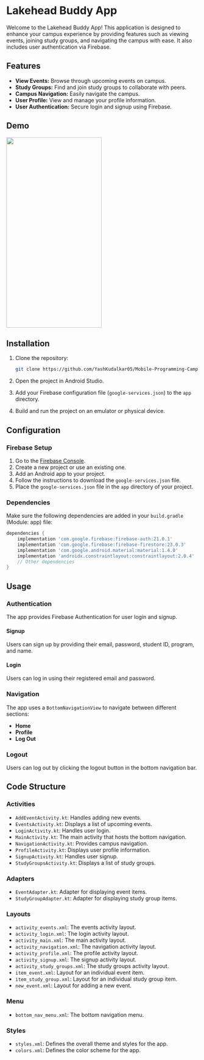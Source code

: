 

# Lakehead Buddy App

Welcome to the Lakehead Buddy App! This application is designed to enhance your campus experience by providing features such as viewing events, joining study groups, and navigating the campus with ease. It also includes user authentication via Firebase.

## Features

- **View Events:** Browse through upcoming events on campus.
- **Study Groups:** Find and join study groups to collaborate with peers.
- **Campus Navigation:** Easily navigate the campus.
- **User Profile:** View and manage your profile information.
- **User Authentication:** Secure login and signup using Firebase.

## Demo

<img src="https://github.com/user-attachments/assets/4ac54ec0-5e6a-4e9e-ad3e-bfeea0cf0b4e" width=250 height=500></img>



## Installation

1. Clone the repository:
    ```bash
    git clone https://github.com/YashKudalkar05/Mobile-Programming-Campus-Companion-Project.git
    ```

2. Open the project in Android Studio.

3. Add your Firebase configuration file (`google-services.json`) to the `app` directory.

4. Build and run the project on an emulator or physical device.

## Configuration

### Firebase Setup

1. Go to the [Firebase Console](https://console.firebase.google.com/).
2. Create a new project or use an existing one.
3. Add an Android app to your project.
4. Follow the instructions to download the `google-services.json` file.
5. Place the `google-services.json` file in the `app` directory of your project.

### Dependencies

Make sure the following dependencies are added in your `build.gradle` (Module: app) file:

```groovy
dependencies {
    implementation 'com.google.firebase:firebase-auth:21.0.1'
    implementation 'com.google.firebase:firebase-firestore:23.0.3'
    implementation 'com.google.android.material:material:1.4.0'
    implementation 'androidx.constraintlayout:constraintlayout:2.0.4'
    // Other dependencies
}
```

## Usage

### Authentication

The app provides Firebase Authentication for user login and signup.

#### Signup

Users can sign up by providing their email, password, student ID, program, and name.

#### Login

Users can log in using their registered email and password.

### Navigation

The app uses a `BottomNavigationView` to navigate between different sections:

- **Home**
- **Profile**
- **Log Out**

### Logout

Users can log out by clicking the logout button in the bottom navigation bar.

## Code Structure

### Activities

- `AddEventActivity.kt`: Handles adding new events.
- `EventsActivity.kt`: Displays a list of upcoming events.
- `LoginActivity.kt`: Handles user login.
- `MainActivity.kt`: The main activity that hosts the bottom navigation.
- `NavigationActivity.kt`: Provides campus navigation.
- `ProfileActivity.kt`: Displays user profile information.
- `SignupActivity.kt`: Handles user signup.
- `StudyGroupsActivity.kt`: Displays a list of study groups.

### Adapters

- `EventAdapter.kt`: Adapter for displaying event items.
- `StudyGroupAdapter.kt`: Adapter for displaying study group items.

### Layouts

- `activity_events.xml`: The events activity layout.
- `activity_login.xml`: The login activity layout.
- `activity_main.xml`: The main activity layout.
- `activity_navigation.xml`: The navigation activity layout.
- `activity_profile.xml`: The profile activity layout.
- `activity_signup.xml`: The signup activity layout.
- `activity_study_groups.xml`: The study groups activity layout.
- `item_event.xml`: Layout for an individual event item.
- `item_study_group.xml`: Layout for an individual study group item.
- `new_event.xml`: Layout for adding a new event.

### Menu

- `bottom_nav_menu.xml`: The bottom navigation menu.

### Styles

- `styles.xml`: Defines the overall theme and styles for the app.
- `colors.xml`: Defines the color scheme for the app.
